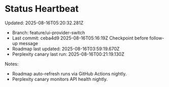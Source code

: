 # Status Heartbeat

Updated: 2025-08-16T05:20:32.281Z

- Branch: feature/ui-provider-switch
- Last commit: ceba4d9 2025-08-16T05:16:19Z Checkpoint before follow-up message
- Roadmap last updated: 2025-08-16T03:59:19.670Z
- Perplexity canary last run: 2025-08-16T00:21:19.130Z

Notes:
- Roadmap auto-refresh runs via GitHub Actions nightly.
- Perplexity canary monitors API health nightly.
